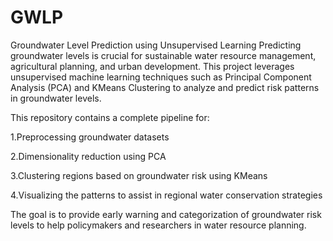 # GWLP

Groundwater Level Prediction using Unsupervised Learning
Predicting groundwater levels is crucial for sustainable water resource management, agricultural planning, and urban development. This project leverages unsupervised machine learning techniques such as Principal Component Analysis (PCA) and KMeans Clustering to analyze and predict risk patterns in groundwater levels.

This repository contains a complete pipeline for:

1.Preprocessing groundwater datasets

2.Dimensionality reduction using PCA

3.Clustering regions based on groundwater risk using KMeans

4.Visualizing the patterns to assist in regional water conservation strategies

The goal is to provide early warning and categorization of groundwater risk levels to help policymakers and researchers in water resource planning.
